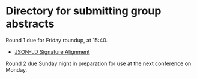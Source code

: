 # Directory for submitting group abstracts

Round 1 due for Friday roundup, at 15:40.

- [JSON-LD Signature Alignment](SignatureAlignmentAbstract.md)

Round 2 due Sunday night in preparation for use at the next conference on Monday.
